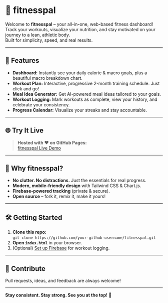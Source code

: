 # 💪 fitnesspal

Welcome to **fitnesspal** – your all-in-one, web-based fitness dashboard!  
Track your workouts, visualize your nutrition, and stay motivated on your journey to a lean, athletic body.  
Built for simplicity, speed, and real results.

---

## 🚀 Features

- **Dashboard:** Instantly see your daily calorie & macro goals, plus a beautiful macro breakdown chart.
- **Workout Plan:** Interactive, progressive 2-month training schedule. Just click and go!
- **Meal Idea Generator:** Get AI-powered meal ideas tailored to your goals.
- **Workout Logging:** Mark workouts as complete, view your history, and celebrate your consistency.
- **Progress Calendar:** Visualize your streaks and stay accountable.

---

## 🌐 Try It Live

> **Hosted with ❤️ on GitHub Pages:**  
> [fitnesspal Live Demo](https://memidhun.github.io/fitnesspal/)

---

## 👀 Why fitnesspal?

- **No clutter. No distractions.** Just the essentials for real progress.
- **Modern, mobile-friendly design** with Tailwind CSS & Chart.js.
- **Firebase-powered tracking** (private & secure).
- **Open source** – fork it, remix it, make it yours!

---

## 🛠️ Getting Started

1. **Clone this repo:**  
   `git clone https://github.com/your-github-username/fitnesspal.git`
2. **Open `index.html`** in your browser.
3. (Optional) [Set up Firebase](https://firebase.google.com/) for workout logging.

---

## 🙌 Contribute

Pull requests, ideas, and feedback are always welcome!

---

**Stay consistent. Stay strong. See you at the top!** 🚀
